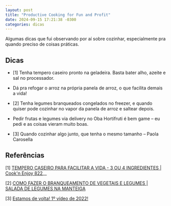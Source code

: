 ```yaml
---
layout: post
title: "Productive Cooking for Fun and Profit"
date: 2024-09-15 17:21:38 -0300
categories: dicas
---
```


Algumas dicas que fui observando por aí sobre cozinhar, especialmente pra quando preciso de coisas práticas. 

## Dicas

- [1] Tenha tempero caseiro pronto na geladeira. Basta bater alho, azeite e sal no processador. 

- Dá pra refogar o arroz na própria panela de arroz, o que facilita demais a vida! 

- [2] Tenha legumes branqueados congelados no freezer, e quando quiser pode cozinhar no vapor da panela de arroz e saltear depois. 

- Pedir frutas e legumes via delivery no Oba Hortifruti é bem game – eu pedi e as coisas vieram muito boas. 

- [3] Quando cozinhar algo junto, que tenha o mesmo tamanho – Paola Carosella

## Referências


[1] [TEMPERO CASEIRO PARA FACILITAR A VIDA - 3 OU 4 INGREDIENTES | Cook'n Enjoy 822](https://www.youtube.com/watch?v=41xVe7Ja0Do)__

[2] [COMO FAZER O BRANQUEAMENTO DE VEGETAIS E LEGUMES | SALADA DE LEGUMES NA MANTEIGA](https://www.youtube.com/watch?v=5ofcuWnadjw&list=PLAMhbClCqEsnK0bOUoPOAPenaDCxAY9n3&index=33)

[3] [Estamos de volta! 1º vídeo de 2022!](https://www.youtube.com/watch?v=p69pdUvSHL4)
